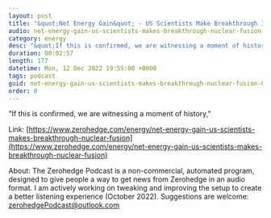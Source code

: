 ```yaml
---
layout: post
title: "&quot;Net Energy Gain&quot; - US Scientists Make Breakthrough In Nuclear Fusion"
audio: net-energy-gain-us-scientists-makes-breakthrough-nuclear-fusion-1
category: energy
desc: "&quot;If this is confirmed, we are witnessing a moment of history,&quot; "
duration: 00:02:57
length: 177
datetime: Mon, 12 Dec 2022 19:55:00 +0000
tags: podcast
guid: net-energy-gain-us-scientists-makes-breakthrough-nuclear-fusion-0
order: 0
---
```

&quot;If this is confirmed, we are witnessing a moment of history,&quot; 

Link: [https://www.zerohedge.com/energy/net-energy-gain-us-scientists-makes-breakthrough-nuclear-fusion](https://www.zerohedge.com/energy/net-energy-gain-us-scientists-makes-breakthrough-nuclear-fusion)

About: The Zerohedge Podcast is a non-commercial, automated program, designed to give people a way to get news from Zerohedge in an audio format.  I am actively working on tweaking and improving the setup to create a better listening experience (October 2022).  Suggestions are welcome: [zerohedgePodcast@outlook.com](mailto:zerohedgePodcast@outlook.com)